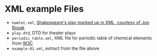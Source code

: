 # XML example Files

- `hamlet.xml`, [Shakespeare's play marked up in XML, courtesy of Jon Bosak](http://www.ibiblio.org/xml/examples/shakespeare/)
- `play.dtd`, DTD for theater plays
- `periodic_table.xml`, XML file for periodic table of chemical elements from [W3C](http://www.w3.org/XML/Binary/2005/03/test-data/Over100K/periodic.xml)
- `example-01.xml`, extract from the file above
